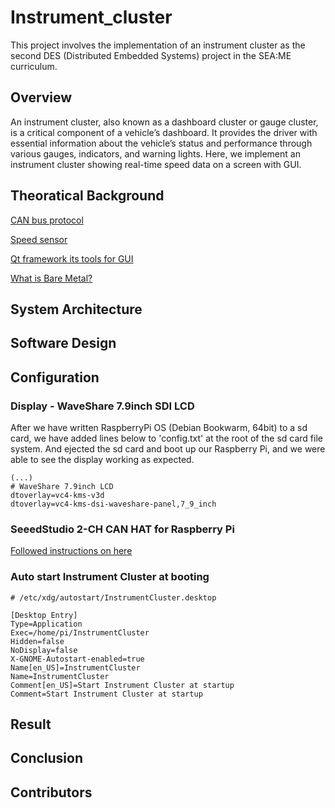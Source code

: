 # Instrument_cluster
This project involves the implementation of an instrument cluster as the second DES (Distributed Embedded Systems) project in the SEA:ME curriculum.

## Overview
An instrument cluster, also known as a dashboard cluster or gauge cluster, is a critical component of a vehicle’s dashboard. It provides the driver with essential information about the vehicle’s status and performance through various gauges, indicators, and warning lights. Here, we implement an instrument cluster showing real-time speed data on a screen with GUI.

## Theoratical Background
[CAN bus protocol](https://github.com/SEA-ME-DES-01-Instrument-Cluster/Instrument_cluster/wiki/About-CAN-bus-protocol)

[Speed sensor](https://github.com/SEA-ME-DES-01-Instrument-Cluster/Instrument_cluster/wiki/Specifications-and-usage-of-speed-sensors-compatible-with-Arduino)

[Qt framework its tools for GUI](https://github.com/SEA-ME-DES-01-Instrument-Cluster/Instrument_cluster/wiki/Basics-of-the-Qt-framework-and-its-tools-for-developing-embedded-GUIs)

[What is Bare Metal?](https://github.com/SEA-ME-DES-01-Instrument-Cluster/Instrument_cluster/wiki/What-is-Bare-Metal%3F#what-is-bare-metal)

## System Architecture

## Software Design

## Configuration
### Display - WaveShare 7.9inch SDI LCD
After we have written RaspberryPi OS (Debian Bookwarm, 64bit) to a sd card, we have added lines below to 'config.txt' at the root of the sd card file system. And ejected the sd card and boot up our Raspberry Pi, and we were able to see the display working as expected.
```
(...)
# WaveShare 7.9inch LCD
dtoverlay=vc4-kms-v3d
dtoverlay=vc4-kms-dsi-waveshare-panel,7_9_inch
```
### SeeedStudio 2-CH CAN HAT for Raspberry Pi
[Followed instructions on here](https://wiki.seeedstudio.com/2-Channel-CAN-BUS-FD-Shield-for-Raspberry-Pi/)

### Auto start Instrument Cluster at booting
```
# /etc/xdg/autostart/InstrumentCluster.desktop

[Desktop Entry]
Type=Application
Exec=/home/pi/InstrumentCluster
Hidden=false
NoDisplay=false
X-GNOME-Autostart-enabled=true
Name[en_US]=InstrumentCluster
Name=InstrumentCluster
Comment[en_US]=Start Instrument Cluster at startup
Comment=Start Instrument Cluster at startup
```
## Result

## Conclusion

## Contributors
